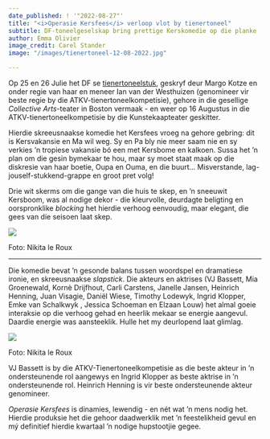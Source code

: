 ```yaml
---
date_published: ! '"2022-08-27"'
title: "<i>Operasie Kersfees</i> verloop vlot by tienertoneel"
subtitle: DF-toneelgeselskap bring prettige Kerskomedie op die planke
author: Emma Olivier
image_credit: Carel Stander
image: "/images/tienertoneel-12-08-2022.jpg"

---
```

Op 25 en 26 Julie het DF se [tienertoneelstuk](/artikel/i-operasie-kersfees-i-agter-die-skerms "<i>Operasie Kersfees</i> agter die skerms"), geskryf deur Margo Kotze en onder regie van haar en meneer Ian van der Westhuizen (genomineer vir beste regie by die ATKV-tienertoneelkompetisie), gehore in die gesellige _Collective Arts_-teater in Boston vermaak - en weer op 16 Augustus in die ATKV-tienertoneelkompetisie by die Kunstekaapteater geskitter.

Hierdie skreeusnaakse komedie het Kersfees vroeg na gehore gebring: dit is Kersvakansie en Ma wil weg. Sy en Pa bly nie meer saam nie en sy verkies ’n tropiese vakansie bó een met Kersbome en kalkoen. Sussa het ’n plan om die gesin bymekaar te hou, maar sy moet staat maak op die diskresie van haar boetie, Oupa en Ouma, en die buurt… Misverstande, lag-jouself-stukkend-grappe en groot pret volg!

Drie wit skerms om die gange van die huis te skep, en ’n sneeuwit Kersboom, was al nodige dekor - die kleurvolle, deurdagte beligting en oorspronklike _blocking_ het hierdie verhoog eenvoudig, maar elegant, die gees van die seisoen laat skep.

![](/images/tienertoneel-3-08-2022.jpg)

Foto: Nikita le Roux

***

Die komedie bevat ’n gesonde balans tussen woordspel en dramatiese ironie, en skreeusnaakse _slapstick_. Die akteurs en aktrises (VJ Bassett, Mia Groenewald, Kornè Drijfhout, Carli Carstens, Janelle Jansen, Heinrich Henning, Juan Visagie, Daniël Wiese, Timothy Lodewyk, Ingrid Klopper, Emke van Schalkwyk , Jessica Schoeman en Elzaan Louw) het almal goeie interaksie op die verhoog gehad en heerlik mekaar se energie aangevul. Daardie energie was aansteeklik. Hulle het my deurlopend laat glimlag.

![](/images/tienertoneel-4-08-2022.jpg)

Foto: Nikita le Roux

VJ Bassett is by die ATKV-Tienertoneelkompetisie as die beste akteur in ’n ondersteunende rol aangewys en Ingrid Klopper as beste aktrise in ’n ondersteunende rol. Heinrich Henning is vir beste ondersteunende akteur genomineer.

_Operasie Kersfees_ is dinamies, lewendig - en nét wat ’n mens nodig het. Hierdie produksie het die gehoor daadwerklik met ’n feestelikheid gevul en mý definitief hierdie kwartaal ’n nodige hupstootjie gegee.